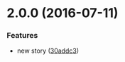 <a name="2.0.0"></a>
# 2.0.0 (2016-07-11)


### Features

* new story ([30addc3](https://bitbucket.org/atlassian/https://bitbucket.org/atlassian/atlaskit/commits/30addc3))



